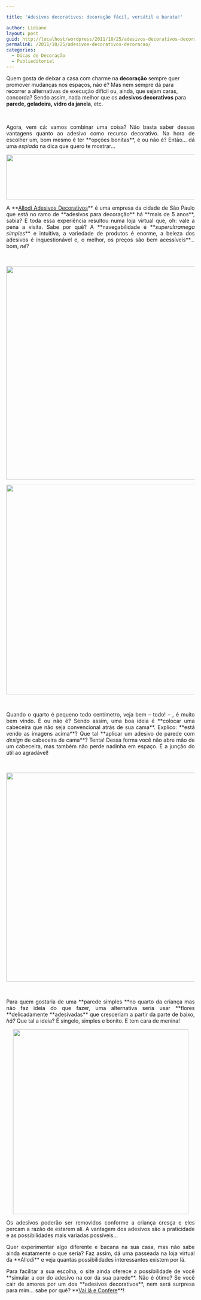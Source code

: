 ```yaml
---

title: 'Adesivos decorativos: decoração fácil, versátil e barata!'

author: Lidiane
layout: post
guid: http://localhost/wordpress/2011/10/25/adesivos-decorativos-decoracao/
permalink: /2011/10/25/adesivos-decorativos-decoracao/
categories:
  - Dicas de Decoração
  - Publieditorial
---
```

Quem gosta de deixar a casa com charme na **decoração** sempre quer promover mudanças nos espaços, não é? Mas nem sempre dá para recorrer a alternativas de execução difícil ou, ainda, que sejam caras, concorda? Sendo assim, nada melhor que os **adesivos decorativos** para **parede, geladeira, vidro da janela**, etc.

&nbsp;

<p align="justify">
  Agora, vem cá: vamos combinar uma coisa? Não basta saber dessas vantagens quanto ao adesivo como recurso decorativo. Na hora de escolher um, bom mesmo é ter **opções bonitas**, é ou não é? Então… dá uma <em>espiada</em> na dica que quero te mostrar…
</p>

<!--more-->

<p align="center">
  <a href="http://www.trololodemulher.com.br/blog/wp-content/uploads/2011/10/Allodi-adesivos-decorativos.png"><img class="alignnone size-full wp-image-7061" title="Allodi adesivos decorativos" src="http://www.trololodemulher.com.br/blog/wp-content/uploads/2011/10/Allodi-adesivos-decorativos.png" alt="" width="510" height="120" /></a>
</p>

<p align="justify">
  A **<a href="http://www.allodi.com.br/" target="_blank">Allodi Adesivos Decorativos</a>** é uma empresa da cidade de São Paulo que está no ramo de **adesivos para decoração** há **mais de 5 anos**, sabia? E toda essa experiência resultou numa loja virtual que, oh: vale a pena a visita. Sabe por quê? A **navegabilidade é **<em>superultramega simples</em>** e intuitiva, a variedade de produtos é enorme, a beleza dos adesivos é inquestionável e, o melhor, os preços são bem acessíveis**… bom, <em>né</em>?
</p>

&nbsp;

<p align="center">
  <a href="http://www.trololodemulher.com.br/blog/wp-content/uploads/2011/10/Adesivo-de-Parede-Cabeceira.png"><img class="alignnone size-full wp-image-7055" title="Adesivo de Parede Cabeceira" src="http://www.trololodemulher.com.br/blog/wp-content/uploads/2011/10/Adesivo-de-Parede-Cabeceira.png" alt="" width="590" height="570" /></a>
</p>

<p align="center">
  <a href="http://www.trololodemulher.com.br/blog/wp-content/uploads/2011/10/Adesivo-de-Parede-Cabeceira2.png"><img class="alignnone size-full wp-image-7056" title="Adesivo de Parede Cabeceira[2]" src="http://www.trololodemulher.com.br/blog/wp-content/uploads/2011/10/Adesivo-de-Parede-Cabeceira2.png" alt="" width="568" height="560" /></a>
</p>

&nbsp;

<p align="justify">
  Quando o quarto é pequeno todo centímetro, veja bem – todo! – , é muito bem vindo. É ou não é? Sendo assim, uma boa ideia é **colocar uma cabeceira que não seja convencional atrás de sua cama**. Explico: **está vendo as imagens acima**? Que tal **aplicar um adesivo de parede com<em> design</em> de cabeceira de cama**? Tenta! Dessa forma você não abre mão de um cabeceira, mas também não perde nadinha em espaço. É a junção do útil ao agradável!
</p>

&nbsp;

<p align="center">
  <a href="http://www.trololodemulher.com.br/blog/wp-content/uploads/2011/10/Adesivo-de-Parede-Jardim-Florido.png"><img class="alignnone size-full wp-image-7060" title="Adesivo de Parede Jardim Florido" src="http://www.trololodemulher.com.br/blog/wp-content/uploads/2011/10/Adesivo-de-Parede-Jardim-Florido.png" alt="" width="592" height="558" /></a>
</p>

&nbsp;

<p align="justify">
  Para quem gostaria de uma **parede simples **no quarto da criança mas não faz ideia do que fazer, uma alternativa seria usar **flores **delicadamente **adesivadas** que cresceriam a partir da parte de baixo, <em>hã?</em> Que tal a ideia? É singelo, simples e bonito. E tem cara de menina!
</p>

<p align="center">
  <a href="http://www.trololodemulher.com.br/blog/wp-content/uploads/2011/10/Adesivo-de-Parede-Infantil.png"><img class="alignnone size-full wp-image-7059" title="Adesivo de Parede Infantil" src="http://www.trololodemulher.com.br/blog/wp-content/uploads/2011/10/Adesivo-de-Parede-Infantil.png" alt="" width="469" height="494" /></a>
</p>

<p align="justify">
  Os adesivos poderão ser removidos conforme a criança cresça e eles percam a razão de estarem ali. A vantagem dos adesivos são a praticidade e as possibilidades mais variadas possíveis…
</p>

<p align="justify">
  Quer experimentar algo diferente e bacana na sua casa, mas não sabe ainda exatamente o que seria? Faz assim, dá uma passeada na loja virtual da **Allodi** e veja quantas possibilidades interessantes existem por lá.
</p>

<p align="justify">
  Para facilitar a sua escolha, o site ainda oferece a possibilidade de você **simular a cor do adesivo na cor da sua parede**. Não é ótimo? Se você cair de amores por um dos **adesivos decorativos**, nem será surpresa para mim… sabe por quê? **<a href="http://www.allodi.com.br/" target="_blank">Vai lá e Confere</a>**!
</p>